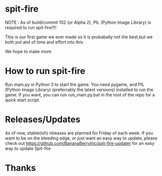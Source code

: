 # spit-fire

NOTE : As of build/commit 102 (or Alpha 2), PIL (Python Image Library) is required to run spit-fire!!!!



This is our first game we ever made so it is probabally not the best,but we both put alot of time and effort into this


We hope to make more

# How to run spit-fire

Run main.py in Python 3 to start the game.
You need pygame, and PIL (Python Image Library) (preferrably the latest versions) installed to run the game.
If you want, you can run run_main.py.bat in the root of the repo for a quick start script.

# Releases/Updates

As of now, stable(ish) releases are planned for Friday of each week. If you want to be on the bleeding edge, or just want an easy way to update, please check out https://github.com/BananaBerryInc/spit-fire-updater for an easy way to update Spit-fire

# Thanks
